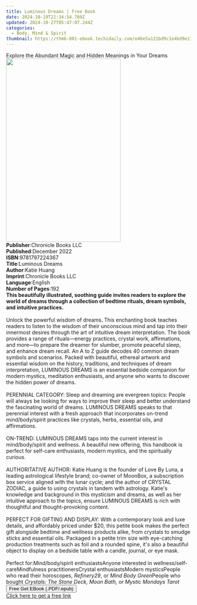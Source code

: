 ```yaml
---
title: Luminous Dreams | Free Book
date: 2024-10-19T21:34:54.709Z
updated: 2024-10-27T05:47:07.244Z
categories:
  - Body, Mind & Spirit
thumbnail: https://thmb-001-ebook.techidaily.com/e46e5a121bd9c1e4bd9e11ffffdf8a9f42c3b4e31c0c0acc8ba3b0bd58b7cc73.jpg
---
```

<main id="book-container">
  <div class="flex flex-col">
    <div class="book-brief flex-1 py-6 px-4 sm:p-6 md:py-10 md:px-8">
      <!-- brief-->
      <div class="book-brief-main">
        Explore the Abundant Magic and Hidden Meanings in Your Dreams
      </div>
    </div>
    <div
      class="book-meta-info flex-1 grid gap-4 col-start-1 col-end-3 row-start-1 sm:mb-6 sm:grid-cols-4 lg:gap-6 lg:col-start-2 lg:row-end-6 lg:row-span-6 lg:mb-0"
    >
      <div
        class="book-meta-info-left place-content-center mt-4 p-4 text-sm leading-6 col-start-2 col-span-2 dark:text-slate-400"
      >
        <img
          class="w-full h-500 object-cover rounded-lg sm:h-255 sm:col-span-2 lg:col-span-full"
          src="https://img-001-ebook.techidaily.com/14e7706154634eeb4c81ebe3ec0b62486b8b0e2b5fd7f947dfbe40fb032b45f7.jpg"
          alt=""
          width="312"
          height="500"
        />
      </div>
      <div
        class="book-meta-info-right mt-2 col-start-1 row-start-2 col-span-3 self-center"
      >
        <!-- meta data  -->
        <div class="flex flex-col px-4 md:px-8">
          <div class="flex-1">
            <strong>Publisher</strong>:<span class="px-2"
              >Chronicle Books LLC</span
            >
          </div>
          <div class="flex-1">
            <strong>Published</strong>:<span class="px-2">December 2022</span>
          </div>
          <div class="flex-1">
            <strong>ISBN</strong>:<span class="px-2">9781797224367</span>
          </div>
          <div class="flex-1">
            <strong>Title</strong>:<span class="px-2">Luminous Dreams</span>
          </div>
          <div class="flex-1">
            <strong>Author</strong>:<span class="px-2">Katie Huang</span>
          </div>
          <div class="flex-1">
            <strong>Imprint</strong>:<span class="px-2"
              >Chronicle Books LLC</span
            >
          </div>
          <div class="flex-1">
            <strong>Language</strong>:<span class="px-2">English</span>
          </div>
          <div class="flex-1">
            <strong>Number of Pages</strong>:<span class="px-2">192</span>
          </div>
        </div>
      </div>
    </div>
    <div class="book-description flex-1 py-6 px-4 sm:p-6 md:py-10 md:px-8">
      <div class="book-description-main">
        <div accordion-content="" id="description">
          <b
            >This beautifully illustrated, soothing guide invites readers to
            explore the world of dreams through a collection of bedtime rituals,
            dream symbols, and intuitive practices.</b
          ><br /><br />Unlock the powerful wisdom of dreams<b>. </b>This
          enchanting book teaches readers to listen to the wisdom of their
          unconscious mind and tap into their innermost desires through the art
          of intuitive dream interpretation. The book provides a range of
          rituals—energy practices, crystal work, affirmations, and more—to
          prepare the dreamer for slumber, promote peaceful sleep, and enhance
          dream recall. An A to Z guide decodes 40 common dream symbols and
          scenarios. Packed with beautiful, ethereal artwork and essential
          wisdom on the history, traditions, and techniques of dream
          interpretation, LUMINOUS DREAMS is an essential bedside companion for
          modern mystics, meditation enthusiasts, and anyone who wants to
          discover the hidden power of dreams.<br /><br />PERENNIAL CATEGORY:
          Sleep and dreaming are evergreen topics: People will always be looking
          for ways to improve their sleep and better understand the fascinating
          world of dreams. LUMINOUS DREAMS speaks to that perennial interest
          with a fresh approach that incorporates on-trend mind/body/spirit
          practices like crystals, herbs, essential oils, and affirmations.<br /><br />ON-TREND:
          LUMINOUS DREAMS taps into the current interest in mind/body/spirit and
          wellness. A beautiful new offering, this handbook is perfect for
          self-care enthusiasts, modern mystics, and the spiritually curious.<br /><br />AUTHORITATIVE
          AUTHOR: Katie Huang is the founder of Love By Luna, a leading
          astrological lifestyle brand; co-owner of MoonBox, a subscription box
          service aligned with the lunar cycle; and the author of CRYSTAL
          ZODIAC, a guide to using crystals in tandem with astrology. Katie's
          knowledge and background in this mysticism and dreams, as well as her
          intuitive approach to the topics, ensure LUMINOUS DREAMS is rich with
          thoughtful and thought-provoking content.<br /><br />PERFECT FOR
          GIFTING AND DISPLAY: With a contemporary look and luxe details, and
          affordably priced under $20, this petite book makes the perfect gift
          alongside bedtime and wellness products alike, from crystals to smudge
          sticks and essential oils. Packaged in a petite trim size with
          eye-catching production treatments such as foil and a rounded spine,
          it's also a beautiful object to display on a bedside table with a
          candle, journal, or eye mask.<br />&nbsp;<br />Perfect
          for:Mind/body/spirit enthusiastsAnyone interested in
          wellness/self-careMindfulness practitionersCrystal enthusiastsModern
          mysticsPeople who read their horoscopes, <i>Refinery29</i>, or
          <i>Mind Body Green</i>People who bought
          <i>Crystals: The Stone Deck, Moon Bath, </i>or<i>
            Mystic Mondays Tarot</i
          >
        </div>
        <div class="accordion-fader"></div>
      </div>
    </div>
    <div class="book-excerpts flex-1 py-6 px-4 sm:p-6 md:py-10 md:px-8"></div>
    <div
      class="book-about-author flex-1 py-6 px-4 sm:p-6 md:py-10 md:px-8"
    ></div>
    <div class="book-free-get flex-1 py-6 px-4 sm:p-6 md:py-10 md:px-8">
      <button
        id="btn-free-get"
        class="bg-blue-500 hover:bg-blue-700 text-white font-bold py-2 px-4 rounded"
      >
        Free Get EBook (.PDF/.epub)
      </button>
      <div id="countdown-display" class="px-2 text-lg mt-2"></div>
      <a
        id="free-link"
        class="hidden bg-blue-500 hover:bg-blue-700 text-white font-bold py-2 px-4 rounded"
        href="https://www.ebooks.com/en-us/book/210722505/luminous-dreams/katie-huang/"
        target="_blank"
        >Click here to get a free link</a
      >
    </div>
    <script>
      let countdownTime = 0;
      let countdownInterval = null;
      document
        .getElementById('btn-free-get')
        .addEventListener('click', startCountdown);
      function startCountdown() {
        countdownTime = new Date().getTime() + 60000 * 3;
        countdownInterval = setInterval(updateCountdown, 1000);
        document.getElementById('btn-free-get').disabled = true;
        document
          .getElementById('btn-free-get')
          .classList.add('bg-gray-500', 'cursor-not-allowed');
      }
      function updateCountdown() {
        let currentTime = new Date().getTime();
        let timeLeft = countdownTime - currentTime;
        let secondsLeft = Math.floor(timeLeft / 1000);
        document.getElementById('countdown-display').innerHTML =
          `Remaining time: ${secondsLeft} seconds.`;
        if (secondsLeft <= 0) {
          clearInterval(countdownInterval);
          document.getElementById('btn-free-get').classList.add('hidden');
          document.getElementById('free-link').classList.remove('hidden');
          document.getElementById('countdown-display').innerHTML = '';
        }
      }
    </script>
  </div>
</main>

<ins class="adsbygoogle"
      style="display:block"
      data-ad-client="ca-pub-7571918770474297"
      data-ad-slot="8358498916"
      data-ad-format="auto"
      data-full-width-responsive="true"></ins>
    